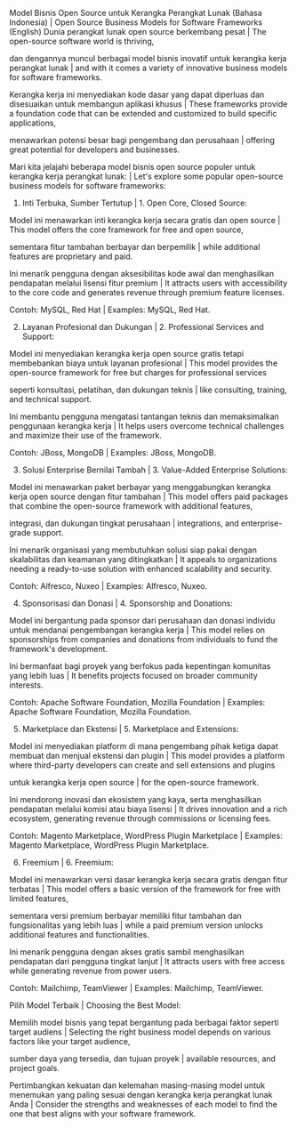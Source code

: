 Model Bisnis Open Source untuk Kerangka Perangkat Lunak (Bahasa Indonesia) | Open Source Business Models for Software Frameworks (English)
Dunia perangkat lunak open source berkembang pesat | The open-source software world is thriving,

dan dengannya muncul berbagai model bisnis inovatif untuk kerangka kerja perangkat lunak | and with it comes a variety of innovative business models for software frameworks.

Kerangka kerja ini menyediakan kode dasar yang dapat diperluas dan disesuaikan untuk membangun aplikasi khusus | These frameworks provide a foundation code that can be extended and customized to build specific applications,

menawarkan potensi besar bagi pengembang dan perusahaan | offering great potential for developers and businesses.

Mari kita jelajahi beberapa model bisnis open source populer untuk kerangka kerja perangkat lunak: | Let's explore some popular open-source business models for software frameworks:

1. Inti Terbuka, Sumber Tertutup | 1. Open Core, Closed Source:

Model ini menawarkan inti kerangka kerja secara gratis dan open source | This model offers the core framework for free and open source,

sementara fitur tambahan berbayar dan berpemilik | while additional features are proprietary and paid.

Ini menarik pengguna dengan aksesibilitas kode awal dan menghasilkan pendapatan melalui lisensi fitur premium | It attracts users with accessibility to the core code and generates revenue through premium feature licenses.

Contoh: MySQL, Red Hat | Examples: MySQL, Red Hat.

2. Layanan Profesional dan Dukungan | 2. Professional Services and Support:

Model ini menyediakan kerangka kerja open source gratis tetapi membebankan biaya untuk layanan profesional | This model provides the open-source framework for free but charges for professional services

seperti konsultasi, pelatihan, dan dukungan teknis | like consulting, training, and technical support.

Ini membantu pengguna mengatasi tantangan teknis dan memaksimalkan penggunaan kerangka kerja | It helps users overcome technical challenges and maximize their use of the framework.

Contoh: JBoss, MongoDB | Examples: JBoss, MongoDB.

3. Solusi Enterprise Bernilai Tambah | 3. Value-Added Enterprise Solutions:

Model ini menawarkan paket berbayar yang menggabungkan kerangka kerja open source dengan fitur tambahan | This model offers paid packages that combine the open-source framework with additional features,

integrasi, dan dukungan tingkat perusahaan | integrations, and enterprise-grade support.

Ini menarik organisasi yang membutuhkan solusi siap pakai dengan skalabilitas dan keamanan yang ditingkatkan | It appeals to organizations needing a ready-to-use solution with enhanced scalability and security.

Contoh: Alfresco, Nuxeo | Examples: Alfresco, Nuxeo.

4. Sponsorisasi dan Donasi | 4. Sponsorship and Donations:

Model ini bergantung pada sponsor dari perusahaan dan donasi individu untuk mendanai pengembangan kerangka kerja | This model relies on sponsorships from companies and donations from individuals to fund the framework's development.

Ini bermanfaat bagi proyek yang berfokus pada kepentingan komunitas yang lebih luas | It benefits projects focused on broader community interests.

Contoh: Apache Software Foundation, Mozilla Foundation | Examples: Apache Software Foundation, Mozilla Foundation.

5. Marketplace dan Ekstensi | 5. Marketplace and Extensions:

Model ini menyediakan platform di mana pengembang pihak ketiga dapat membuat dan menjual ekstensi dan plugin | This model provides a platform where third-party developers can create and sell extensions and plugins

untuk kerangka kerja open source | for the open-source framework.

Ini mendorong inovasi dan ekosistem yang kaya, serta menghasilkan pendapatan melalui komisi atau biaya lisensi | It drives innovation and a rich ecosystem, generating revenue through commissions or licensing fees.

Contoh: Magento Marketplace, WordPress Plugin Marketplace | Examples: Magento Marketplace, WordPress Plugin Marketplace.

6. Freemium | 6. Freemium:

Model ini menawarkan versi dasar kerangka kerja secara gratis dengan fitur terbatas | This model offers a basic version of the framework for free with limited features,

sementara versi premium berbayar memiliki fitur tambahan dan fungsionalitas yang lebih luas | while a paid premium version unlocks additional features and functionalities.

Ini menarik pengguna dengan akses gratis sambil menghasilkan pendapatan dari pengguna tingkat lanjut | It attracts users with free access while generating revenue from power users.

Contoh: Mailchimp, TeamViewer | Examples: Mailchimp, TeamViewer.

Pilih Model Terbaik | Choosing the Best Model:

Memilih model bisnis yang tepat bergantung pada berbagai faktor seperti target audiens | Selecting the right business model depends on various factors like your target audience,

sumber daya yang tersedia, dan tujuan proyek | available resources, and project goals.

Pertimbangkan kekuatan dan kelemahan masing-masing model untuk menemukan yang paling sesuai dengan kerangka kerja perangkat lunak Anda | Consider the strengths and weaknesses of each model to find the one that best aligns with your software framework.
